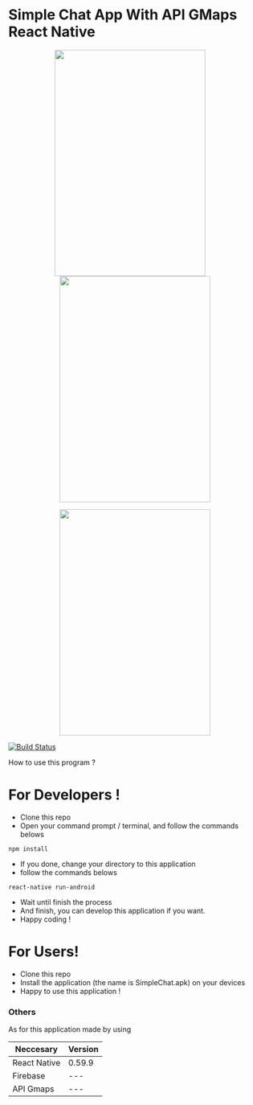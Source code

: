 # Simple Chat App With API GMaps React Native

<p align="center">
    <img src="https://github.com/maslow123/SimpleChatWithApiGmaps/blob/master/20190722_070546.gif?raw=true" width=300 height=450 align="center" style="margin-right:20px"/>
    <img src="https://github.com/maslow123/SimpleChatWithApiGmaps/blob/master/20190722_070813.gif?raw=true" width=300 height=450 align="center"/>
</p>
<p align="center">
    <img src="https://github.com/maslow123/SimpleChatWithApiGmaps/blob/master/20190722_071207.gif?raw=true" width=300 height=450 align="center"/>
</p>

[![Build Status](https://travis-ci.org/joemccann/dillinger.svg?branch=master)](https://travis-ci.org/joemccann/dillinger)

How to use this program ?
# For Developers !
  - Clone this repo
  - Open your command prompt / terminal, and follow the commands belows
  ``` 
  npm install
  ```
  - If you done, change your directory to this application
  - follow the commands belows
  ``` 
  react-native run-android
  ```
  - Wait until finish the process
  - And finish, you can develop this application if you want.
  - Happy coding !

# For Users!

  - Clone this repo
  - Install the application (the name is SimpleChat.apk) on your devices
  - Happy to use this application !



### Others
As for this application made by using

| Neccesary | Version |
| ------ | ------ |
| React Native | 0.59.9 |
| Firebase | --- |
| API Gmaps | --- |



